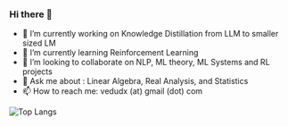 ### Hi there 👋

<!--
**vedudx/vedudx** is a ✨ _special_ ✨ repository because its `README.md` (this file) appears on your GitHub profile.

Here are some ideas to get you started:
-->

- 🔭 I’m currently working on Knowledge Distillation from LLM to smaller sized LM
- 🌱 I’m currently learning Reinforcement Learning 
- 👯 I’m looking to collaborate on NLP, ML theory, ML Systems and RL projects
- 💬 Ask me about : Linear Algebra, Real Analysis, and Statistics
- 📫 How to reach me: vedudx (at) gmail (dot) com
<!-- - 🤔 I’m looking for help with -->
<!-- - 😄 Pronouns: ... -->
<!-- - ⚡ Fun fact: ... -->



<!-- ![Vedant's Github stats](https://github-readme-stats.vercel.app/api?username=vedudx&show_icons=true&theme=transparent) -->

![Top Langs](https://github-readme-stats.vercel.app/api/top-langs/?username=vedudx&layout=compact&theme=transparent)




